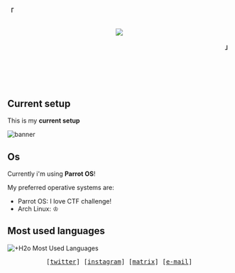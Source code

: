 <!-- Xh4hn Aesthetic GitHub Profile -->
<div align="justify">

<!-- Profile -->
<p align="left"><strong><samp>「</samp></strong></p>
  <p align="center">
    <samp>
      <br>
        <image src="https://readme-typing-svg.herokuapp.com?font=Iosevka&duration=7000&size=15&color=6791c9&pause=1000&width=590&height=77&lines=~+%3E+.%2Fusr%2Fbin%2Fwhoami+%3E+I'm+%2BH2o%2C+an+Enthusiastic+and+CTF+player.">      
      <br>
    </samp>
  </p>
<p align="right"><strong><samp>」</samp></strong></p>

<br>

<h2></h2><br>

## Current setup

This is my **current setup**

![banner](https://raw.githubusercontent.com/mazh2o/mazh2o/main/vault/setup-current.png)
  
  
## Os

Currently i'm using **Parrot OS**! 

My preferred operative systems are:

- Parrot OS: I love CTF challenge!
- Arch Linux: ♔


## Most used languages

![+H2o Most Used Languages](https://github-readme-stats.vercel.app/api/top-langs/?username=mazh2o&theme=react&layout=compact&hide=HTML)


<!-- Contact Me -->
<p align="center">
  <samp>
    [<a href="#">twitter</a>]
    [<a href="#">instagram</a>]
    [<a href="#">matrix</a>]
    [<a href="#">e-mail</a>]
  </samp>
</p>




